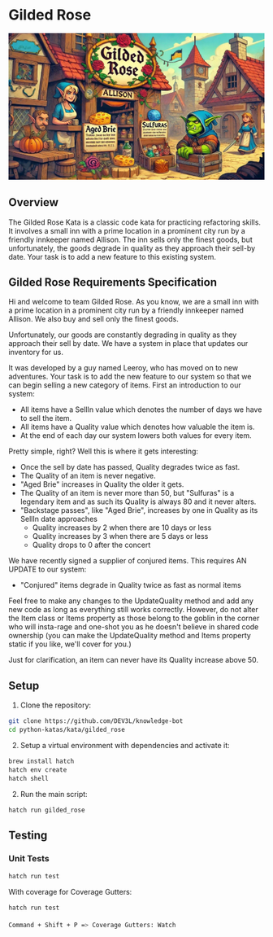 # Gilded Rose

![LeanDog Logo](assets/Gilded-Rose-Kata.png)

## Overview

The Gilded Rose Kata is a classic code kata for practicing refactoring skills. It involves a small inn with a prime location in a prominent city run by a friendly innkeeper named Allison. The inn sells only the finest goods, but unfortunately, the goods degrade in quality as they approach their sell-by date. Your task is to add a new feature to this existing system.

## Gilded Rose Requirements Specification

Hi and welcome to team Gilded Rose. As you know, we are a small inn with a prime location in a prominent city run by a friendly innkeeper named Allison. We also buy and sell only the finest goods.

Unfortunately, our goods are constantly degrading in quality as they approach their sell by date. We have a system in place that updates our inventory for us.

It was developed by a guy named Leeroy, who has moved on to new adventures. Your task is to add the new feature to our system so that we can begin selling a new category of items. First an introduction to our system:

- All items have a SellIn value which denotes the number of days we have to sell the item.
- All items have a Quality value which denotes how valuable the item is.
- At the end of each day our system lowers both values for every item.

Pretty simple, right? Well this is where it gets interesting:

- Once the sell by date has passed, Quality degrades twice as fast.
- The Quality of an item is never negative.
- "Aged Brie" increases in Quality the older it gets.
- The Quality of an item is never more than 50, but "Sulfuras" is a legendary item and as such its Quality is always 80 and it never alters.
- "Backstage passes", like "Aged Brie", increases by one in Quality as its SellIn date approaches
  - Quality increases by 2 when there are 10 days or less
  - Quality increases by 3 when there are 5 days or less
  - Quality drops to 0 after the concert

We have recently signed a supplier of conjured items. This requires AN UPDATE to our system:

- "Conjured" items degrade in Quality twice as fast as normal items

Feel free to make any changes to the UpdateQuality method and add any new code as long as everything still works correctly. However, do not alter the Item class or Items property as those belong to the goblin in the corner who will insta-rage and one-shot you as he doesn't believe in shared code ownership (you can make the UpdateQuality method and Items property static if you like, we'll cover for you.)

Just for clarification, an item can never have its Quality increase above 50.

## Setup

1. Clone the repository:

```bash
git clone https://github.com/DEV3L/knowledge-bot
cd python-katas/kata/gilded_rose
```

2. Setup a virtual environment with dependencies and activate it:

```bash
brew install hatch
hatch env create
hatch shell
```

2. Run the main script:

```bash
hatch run gilded_rose
```

## Testing

### Unit Tests

```bash
hatch run test
```

With coverage for Coverage Gutters:

```bash
hatch run test

Command + Shift + P => Coverage Gutters: Watch
```
